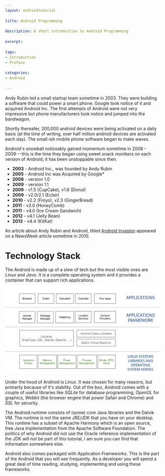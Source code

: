 ```yaml
---
layout: androidtutorial

title: Android Programming 

description: A short introduction to Android Programming

excerpt: 

tags:
- Introduction
- Preface

categories:
- Android

---
```


Andy Rubin led a small startup team sometime in 2003. They were building a software that could power a smart phone. Google took notice of it and acquired Android Inc. The first attempts of Android were not very impressive but phone manufacturers took notice and jumped into the bandwagon.

Shortly thereafer, 200,000 android devices were being activated on a daily basis (at the time of writing, over half million android devices are activated each day). The small-ish mobile phone software began to make waves.

Android's snowball noticeably gained momentum sometime in 2008 - 2009---this is the time they began using sweet snack monikers on each version of Android; it has been unstoppable since then.

- **2003** - Android Inc., was founded by Andy Rubin
- **2005** - Android Inc was Acquired by Google*
- **2008** - version 1.0
- **2009** - version 1.1 
- **2009** - v1.5 (CupCake), v1.6 (Donut)
- **2009** - v2.0/2.1 (Eclair)
- **2010** - v2.2 (Froyo), v2.3 (GingerBread)
- **2011** - v3.0 (HoneyComb)
- **2011** - v4.0 (Ice Cream Sandwich)
- **2012** - v4.1 (Jelly Bean)
- **2013** - v4.4 (KitKat)

An article about Andy Rubin and Android, titled [Android Invasion](http://www.thedailybeast.com/newsweek/2010/10/03/how-android-is-transforming-mobile-computing.html) appeared on a NewsWeek article sometime in 2010. 

# Technology Stack

The Android is made up of a slew of tech but the most visible ones are *Linux* and *Java*. It is a complete operating system and it provides a container that can support rich applications. 

![Android Architecture](/img/android-architecture.png)

Under the hood of Android is Linux. It was chosen for many reasons, but primarily because of it's stability. Out of the box, Android comes with a couple of useful libraries like *SQLite* for database programming, *OpenGL* for graphics, *Webkit* (the browser engine that power Safari and Chrome) and *SSL* for security.

The Android runtime consists of (some) core Java libraries and the Dalvik VM. The runtime is not the same JRE/JDK that you have on your desktop. This runtime has a subset of Apache Harmony which is an open source, free Java implementation from the Apache Software Foundation. The politics of why Android did not use the Oracle reference implementation of the JDK will not be part of this tutorial, I am sure you can find that information somewhere else.

Android also comes packaged with Application Frameworks. This is the part of the Android that you will see frequently. As a developer you will spend a great deal of time reading, studying, implementing and using these frameworks. 

















 

























